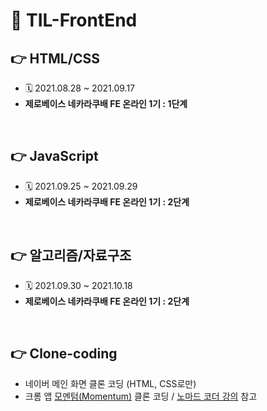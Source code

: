 # 📌 TIL-FrontEnd


## 👉 HTML/CSS
- 🗓 2021.08.28 ~ 2021.09.17
- **제로베이스 네카라쿠배 FE 온라인 1기 : 1단계**  

<br>
 
## 👉 JavaScript
- 🗓 2021.09.25 ~ 2021.09.29
- **제로베이스 네카라쿠배 FE 온라인 1기 : 2단계**  

<br>
 


## 👉 알고리즘/자료구조
- 🗓 2021.09.30 ~ 2021.10.18
- **제로베이스 네카라쿠배 FE 온라인 1기 : 2단계**  

<br>


## 👉 Clone-coding
- 네이버 메인 화면 클론 코딩 (HTML, CSS로만) 
- 크롬 앱 <a href="https://bit.ly/3o3kVFh">모멘텀(Momentum)</a> 클론 코딩  / <a href="https://nomadcoders.co/javascript-for-beginners">노마드 코더 강의</a> 참고 